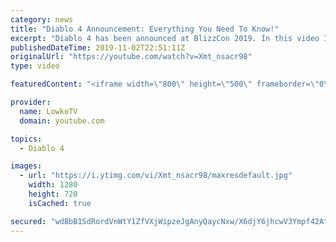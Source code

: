```yaml
---
category: news
title: "Diablo 4 Announcement: Everything You Need To Know!"
excerpt: "Diablo 4 has been announced at BlizzCon 2019. In this video I go over everything you need to know about this upcoming Blizzard Entertainment game."
publishedDateTime: 2019-11-02T22:51:11Z
originalUrl: "https://youtube.com/watch?v=Xmt_nsacr98"
type: video

featuredContent: "<iframe width=\"800\" height=\"500\" frameborder=\"0\" src=\"https://www.youtube.com/embed/Xmt_nsacr98\" allow=\"accelerometer; autoplay; encrypted-media; gyroscope; picture-in-picture\" allowfullscreen></iframe>"

provider:
  name: LowkoTV
  domain: youtube.com

topics:
  - Diablo 4

images:
  - url: "https://i.ytimg.com/vi/Xmt_nsacr98/maxresdefault.jpg"
    width: 1280
    height: 720
    isCached: true

secured: "wdBbB1SdRordVnWtY1ZfVXjWipzeJgAnyQaycNxw/X6djY6jhcwV3Ympf42AtyHmDZA6/24hfuT/zlB8r4VvVx9I943746fVEGLxzwsDfYNKkqO+Q4P9gdqhy4XPfebo37eGTcG4FsB+EJK+FCerjbg7YWWntS7UU4W3sTgrdLxQ+x5qNtjTm500oCzXOXthKHydEW08qJeR/2SG/reKy85qmEYRCRKK/io5CVh9ZWp/xUNtNufPzgTLpZcvcOkCXfWr3bmkTLP0F8dJKO0dqGHm62fLoQn/XH60eUycOkdin+aLYxBVcNTDdTHV9KrWEciPKD/kWzqCGR138/Vu6+J86ZadKpWqKVyVgErgAh8/Cf49h/x6Rg4OwSpPS9+WDq0nBsn2JpNTR1LlrwKhNnpq/ZEpewPlMpPcbWx//TXiewcDT2qvznmW4aiXlUFe;5E4/Wx+nGxIrfcUWOMt6pw=="
---
```


